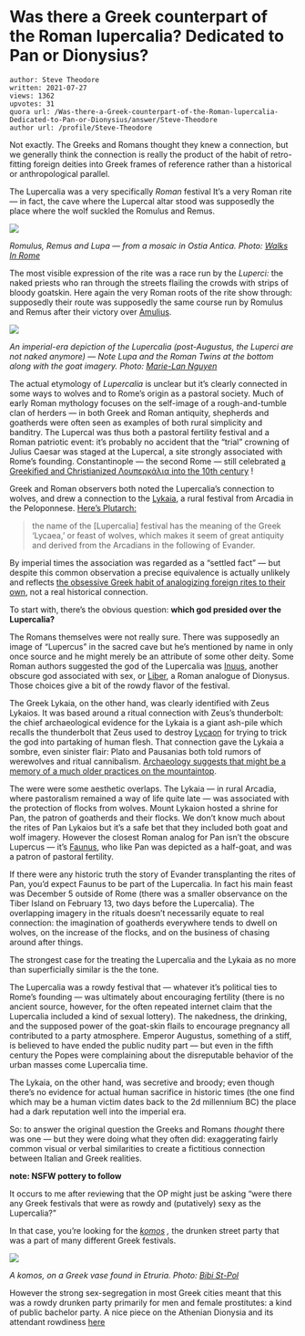 # Was there a Greek counterpart of the Roman lupercalia? Dedicated to Pan or Dionysius?

	author: Steve Theodore
	written: 2021-07-27
	views: 1362
	upvotes: 31
	quora url: /Was-there-a-Greek-counterpart-of-the-Roman-lupercalia-Dedicated-to-Pan-or-Dionysius/answer/Steve-Theodore
	author url: /profile/Steve-Theodore


Not exactly. The Greeks and Romans thought they knew a connection, but we generally think the connection is really the product of the habit of retro-fitting foreign deities into Greek frames of reference rather than a historical or anthropological parallel.

The Lupercalia was a very specifically _Roman_ festival It’s a very Roman rite — in fact, the cave where the Lupercal altar stood was supposedly the place where the wolf suckled the Romulus and Remus.

![](https://qph.fs.quoracdn.net/main-qimg-e721a411db9a51b94f2510b96a3a5b1c)

_Romulus, Remus and Lupa — from a mosaic in Ostia Antica. Photo:_ _[Walks In Rome](https://www.walksinrome.com/blog/april-21st-romes-birthday)_ 

The most visible expression of the rite was a race run by the _Luperci:_ the naked priests who ran through the streets flailing the crowds with strips of bloody goatskin. Here again the very Roman roots of the rite show through: supposedly their route was supposedly the same course run by Romulus and Remus after their victory over [Amulius](https://en.wikipedia.org/wiki/Amulius).

![](https://qph.fs.quoracdn.net/main-qimg-4e364293f3ee9136cd79237dad545f12)

_An imperial-era depiction of the Lupercalia (post-Augustus, the Luperci are not naked anymore) — Note Lupa and the Roman Twins at the bottom along with the goat imagery. Photo:_ _[Marie-Lan Nguyen](https://commons.wikimedia.org/wiki/Palazzo_Massimo_alle_Terme#/media/File:Altar_Mars_Venus_Massimo.jpg)_ 

The actual etymology of _Lupercalia_  is unclear but it’s clearly connected in some ways to wolves and to Rome’s origin as a pastoral society. Much of early Roman mythology focuses on the self-image of a rough-and-tumble clan of herders — in both Greek and Roman antiquity, shepherds and goatherds were often seen as examples of both rural simplicity and banditry. The Lupercal was thus both a pastoral fertility festival and a Roman patriotic event: it’s probably no accident that the “trial” crowning of Julius Caesar was staged at the Lupercal, a site strongly associated with Rome’s founding. Constantinople — the second Rome — still celebrated [a Greekified and Christianized Λουπερκάλια into the 10th century](https://en.wikisource.org/wiki/User:Platonykiss/%E1%BC%9C%CE%BA%CE%B8%CE%B5%CF%83%CE%B9%CF%82_%CF%84%E1%BF%86%CF%82_%CE%92%CE%B1%CF%83%CE%B9%CE%BB%CE%B5%CE%AF%CE%BF%CF%85_%CF%84%CE%AC%CE%BE%CE%B5%CF%89%CF%82) !

Greek and Roman observers both noted the Lupercalia’s connection to wolves, and drew a connection to the [Lykaia](https://en.wikipedia.org/wiki/Lykaia), a rural festival from Arcadia in the Peloponnese. [Here’s Plutarch:](http://www.perseus.tufts.edu/hopper/text?doc=Perseus:text:2008.01.0061:chapter=21)

> the name of the [Lupercalia] festival has the meaning of the Greek ‘Lycaea,’ or feast of wolves, which makes it seem of great antiquity and derived from the Arcadians in the following of Evander.

By imperial times the association was regarded as a “settled fact” — but despite this common observation a precise equivalence is actually unlikely and reflects [the obsessive Greek habit of analogizing foreign rites to their own](https://www.quora.com/What-is-the-relation-of-Hermes-the-Olympian-Messenger-God-with-Ancient-Egypt-if-any-at-all), not a real historical connection.

To start with, there’s the obvious question: __which god presided over the Lupercalia?__ 

The Romans themselves were not really sure. There was supposedly an image of “Lupercus” in the sacred cave but he’s mentioned by name in only once source and he might merely be an attribute of some other deity. Some Roman authors suggested the god of the Lupercalia was [Inuus](https://en.wikipedia.org/wiki/Inuus), another obscure god associated with sex, or [Liber](https://en.wikipedia.org/wiki/Liber#:~:text=In%20ancient%20Roman%20religion%20and,part%20of%20their%20Aventine%20Triad.), a Roman analogue of Dionysus. Those choices give a bit of the rowdy flavor of the festival.

The Greek Lykaia, on the other hand, was clearly identified with Zeus Lykaios. It was based around a ritual connection with Zeus’s thunderbolt: the chief archaeological evidence for the Lykaia is a giant ash-pile which recalls the thunderbolt that Zeus used to destroy [Lycaon](https://en.wikipedia.org/wiki/Lycaon_of_Arcadia) for trying to trick the god into partaking of human flesh. That connection gave the Lykaia a sombre, even sinister flair: Plato and Pausanias both told rumors of werewolves and ritual cannibalism. [Archaeology suggests that might be a memory of a much older practices on the mountaintop](https://www.livescience.com/55733-possible-human-sacrifice-to-zeus-discovered.html).

The were were some aesthetic overlaps. The Lykaia — in rural Arcadia, where pastoralism remained a way of life quite late — was associated with the protection of flocks from wolves. Mount Lykaion hosted a shrine for Pan, the patron of goatherds and their flocks. We don’t know much about the rites of Pan Lykaios but it’s a safe bet that they included both goat and wolf imagery. However the closest Roman analog for Pan isn’t the obscure Lupercus — it’s [Faunus](https://en.wikipedia.org/wiki/Faunus), who like Pan was depicted as a half-goat, and was a patron of pastoral fertility.

If there were any historic truth the story of Evander transplanting the rites of Pan, you’d expect Faunus to be part of the Lupercalia. In fact his main feast was December 5 outside of Rome (there was a smaller observance on the Tiber Island on February 13, two days before the Lupercalia). The overlapping imagery in the rituals doesn’t necessarily equate to real connection: the imagination of goatherds everywhere tends to dwell on wolves, on the increase of the flocks, and on the business of chasing around after things.

The strongest case for the treating the Lupercalia and the Lykaia as no more than superficially similar is the the tone.

The Lupercalia was a rowdy festival that — whatever it’s political ties to Rome’s founding — was ultimately about encouraging fertility (there is no ancient source, however, for the often repeated internet claim that the Lupercalia included a kind of sexual lottery). The nakedness, the drinking, and the supposed power of the goat-skin flails to encourage pregnancy all contributed to a party atmosphere. Emperor Augustus, something of a stiff, is believed to have ended the public nudity part — but even in the fifth century the Popes were complaining about the disreputable behavior of the urban masses come Lupercalia time.

The Lykaia, on the other hand, was secretive and broody; even though there’s no evidence for actual human sacrifice in historic times (the one find which may be a human victim dates back to the 2d millennium BC) the place had a dark reputation well into the imperial era.

So: to answer the original question the Greeks and Romans _thought_  there was one — but they were doing what they often did: exaggerating fairly common visual or verbal similarities to create a fictitious connection between Italian and Greek realities.



__note: NSFW pottery to follow__ 

It occurs to me after reviewing that the OP might just be asking “were there any Greek festivals that were as rowdy and (putatively) sexy as the Lupercalia?”

In that case, you’re looking for the _[komos](https://en.wikipedia.org/wiki/Komos)_ _,_ the drunken street party that was a part of many different Greek festivals.

![](https://qph.fs.quoracdn.net/main-qimg-38b1fbba3e5c7007cca0a7c5a1f9525b)

_A komos, on a Greek vase found in Etruria. Photo:_ _[Bibi St-Pol](https://en.wikipedia.org/wiki/Komos#/media/File:Komos_Staatliche_Antikensammlungen_1432.jpg)_ 

However the strong sex-segregation in most Greek cities meant that this was a rowdy drunken party primarily for men and female prostitutes: a kind of public bachelor party. A nice piece on the Athenian Dionysia and its attendant rowdiness [here](https://www.ucl.ac.uk/classics/sites/classics/files/housman.csapo_.2013.pdf)

